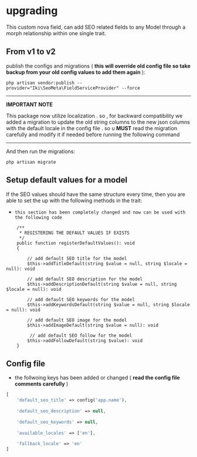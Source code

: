 # upgrading

This custom nova field, can add SEO related fields to any Model through a morph relationship within one single trait.

## From v1 to v2

publish the configs and migrations ( **this will override old config file so take backup from your old config values to
add them again** ):

```
php artisan vendor:publish --provider="Iki\SeoMeta\FieldServiceProvider" --force
```

---
**IMPORTANT NOTE**

This package now utilize localization . so , for backward compatibility we added a migration to update the old string
columns to the new json columns with the default locale in the config file . so u **MUST** read the migration carefully
and modify it if needed before running the following command

---
And then run the migrations:

```
php artisan migrate
```

## Setup default values for a model

If the SEO values should have the same structure every time, then you are able to set the up with the following methods
in the trait:

- ```this section has been completely changed and now can be used with the following code```

```
    /**
     * REGISTERING THE DEFAULT VALUES IF EXISTS
     */
    public function registerDefaultValues(): void
    {
        
        // add default SEO title for the model 
        $this->addTitleDefault(string $value = null, string $locale = null): void
        
        // add default SEO description for the model 
        $this->addDescriptionDefault(string $value = null, string $locale = null): void
        
        // add default SEO keywords for the model 
        $this->addKeywordsDefault(string $value = null, string $locale = null): void
        
        // add default SEO image for the model 
        $this->addImageDefault(string $value = null): void
        
         // add default SEO follow for the model 
        $this->addFollowDefault(string $value): void
    }
```

## Config file

- the follwoing keys has been added or changed ( **read the config file comments carefully** )

```php
[
    'default_seo_title' => config('app.name'),
    
    'default_seo_description' => null,
    
    'default_seo_keywords' => null,
    
    'available_locales' => ['en'],
    
    'fallback_locale' => 'en'
]
```
